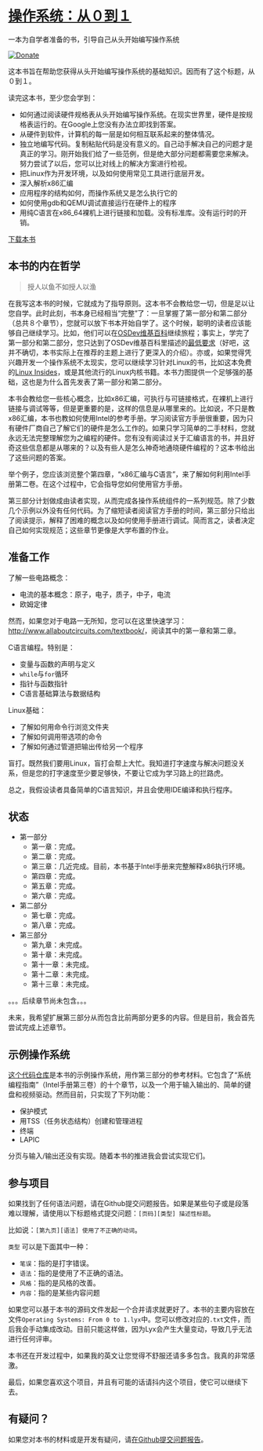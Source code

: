 # [操作系统：从０到１](https://tuhdo.github.io/os01/)

 一本为自学者准备的书，引导自己从头开始编写操作系统

[![Donate](https://img.shields.io/badge/Donate-PayPal-green.svg)](https://www.paypal.com/cgi-bin/webscr?cmd=_donations&business=tuhdo1710%40gmail%2ecom&lc=VN&item_number=tuhdo&currency_code=USD&bn=PP%2dDonationsBF%3aDonate%2dPayPal%2dgreen%2esvg%3aNonHosted)

这本书旨在帮助您获得从头开始编写操作系统的基础知识。因而有了这个标题，从０到１。

读完这本书，至少您会学到：

- 如何通过阅读硬件规格表从头开始编写操作系统。在现实世界里，硬件是按规格表运行的。在Google上您没有办法立即找到答案。
- 从硬件到软件，计算机的每一层是如何相互联系起来的整体情况。
- 独立地编写代码。复制粘贴代码是没有意义的。自己动手解决自己的问题才是真正的学习。刚开始我们给了一些范例，但是绝大部分问题都需要您来解决。努力尝试了以后，您可以比对线上的解决方案进行检视。
- 把Linux作为开发环境，以及如何使用常见工具进行底层开发。
- 深入解析x86汇编
- 应用程序的结构如何，而操作系统又是怎么执行它的
- 如何使用gdb和QEMU调试直接运行在硬件上的程序
- 用纯C语言在x86_64裸机上进行链接和加载。没有标准库。没有运行时的开销。

[下载本书](https://github.com/tuhdo/os01/blob/master/Operating_Systems_From_0_to_1.pdf)

## 本书的内在哲学

> 授人以鱼不如授人以渔

在我写这本书的时候，它就成为了指导原则。这本书不会教给您一切，但是足以让您自学。此时此刻，书本身已经相当“完整”了：一旦掌握了第一部分和第二部分（总共８个章节），您就可以放下书本开始自学了。这个时候，聪明的读者应该能够自己继续学习。比如，他们可以在[OSDev维基百科](http://wiki.osdev.org/Main_Page)继续旅程；事实上，学完了第一部分和第二部分，您只达到了OSDev维基百科里描述的[最低要求](http://wiki.osdev.org/Required_Knowledge)（好吧，这并不确切，本书实际上在推荐的主题上进行了更深入的介绍）。亦或，如果觉得凭兴趣开发一个操作系统不太现实，您可以继续学习针对Linux的书，比如这本免费的[Linux Insides](https://0xax.gitbooks.io/linux-insides/content/)，或是其他流行的Linux内核书籍。本书力图提供一个足够强的基础，这也是为什么首先发表了第一部分和第二部分。

本书会教给您一些核心概念，比如x86汇编，可执行与可链接格式，在裸机上进行链接与调试等等，但是更重要的是，这样的信息是从哪里来的。比如说，不只是教x86汇编，本书也教如何使用Intel的参考手册。学习阅读官方手册很重要，因为只有硬件厂商自己了解它们的硬件是怎么工作的。如果只学习简单的二手材料，您就永远无法完整理解您为之编程的硬件。您有没有阅读过关于汇编语言的书，并且好奇这些信息都是从哪来的？以及有些人是怎么神奇地通晓硬件编程的？这本书给出了这些问题的答案。

举个例子，您应该浏览整个第四章，“x86汇编与C语言”，来了解如何利用Intel手册第二卷。在这个过程中，它会指导您如何使用官方手册。

第三部分计划做成由读者实现，从而完成各操作系统组件的一系列规范。除了少数几个示例以外没有任何代码。为了缩短读者阅读官方手册的时间，第三部分只给出了阅读提示，解释了困难的概念以及如何使用手册进行调试。简而言之，读者决定自己如何实现规范；这些章节更像是大学布置的作业。

## 准备工作

了解一些电路概念：

- 电流的基本概念：原子，电子，质子，中子，电流
- 欧姆定律

然而，如果您对于电路一无所知，您可以在这里快速学习：<http://www.allaboutcircuits.com/textbook/>，阅读其中的第一章和第二章。

C语言编程。特别是：

- 变量与函数的声明与定义
- `while`与`for`循环
- 指针与函数指针
- C语言基础算法与数据结构

Linux基础：

- 了解如何用命令行浏览文件夹
- 了解如何调用带选项的命令
- 了解如何通过管道把输出传给另一个程序

盲打。既然我们要用Linux，盲打会帮上大忙。我知道打字速度与解决问题没关系，但是您的打字速度至少要足够快，不要让它成为学习路上的拦路虎。

总之，我假设读者具备简单的C语言知识，并且会使用IDE编译和执行程序。

## 状态

- 第一部分
  - 第一章：完成。
  - 第二章：完成。
  - 第三章：几近完成。目前，本书基于Intel手册来完整解释x86执行环境。
  - 第四章：完成。
  - 第五章：完成。
  - 第六章：完成。
- 第二部分
  - 第七章：完成。
  - 第八章：完成。
- 第三部分
  - 第九章：未完成。
  - 第十章：未完成。
  - 第十一章：未完成。
  - 第十二章：未完成。
  - 第十三章：未完成。

。。。后续章节尚未包含。。。

未来，我希望扩展第三部分从而包含比前两部分更多的内容。但是目前，我会首先尝试完成上述章节。

## 示例操作系统

[这个代码仓库](https://github.com/tuhdo/sample-os)是本书的示例操作系统，用作第三部分的参考材料。它包含了“系统编程指南”（Intel手册第三卷）的十个章节，以及一个用于输入输出的、简单的键盘和视频驱动。然而目前，只实现了下列功能：

- 保护模式
- 用TSS（任务状态结构）创建和管理进程
- 终端
- LAPIC

分页与输入/输出还没有实现。随着本书的推进我会尝试实现它们。

## 参与项目

如果找到了任何语法问题，请在Github提交问题报告。如果是某些句子或是段落难以理解，请使用以下标题格式提交问题：`[页码][类型] 描述性标题`。

比如说：`[第九页][语法] 使用了不正确的动词`。

`类型` 可以是下面其中一种：

- `笔误`：指的是打字错误。
- `语法`：指的是使用了不正确的语法。
- `风格`：指的是风格的改善。
- `内容`：指的是某些内容问题

如果您可以基于本书的源码文件发起一个合并请求就更好了。本书的主要内容放在文件`Operating Systems: From 0 to 1.lyx`中。您可以修改对应的`.txt`文件，而后我会手动集成改动。目前只能这样做，因为Lyx会产生大量变动，导致几乎无法进行任何评审。

本书还在开发过程中，如果我的英文让您觉得不舒服还请多多包含。我真的非常感激。

最后，如果您喜欢这个项目，并且有可能的话请抖内这个项目，使它可以继续下去。

## 有疑问？

如果您对本书的材料或是开发有疑问，请[在Github提交问题报告](https://github.com/tuhdo/os01/issues/new)。
